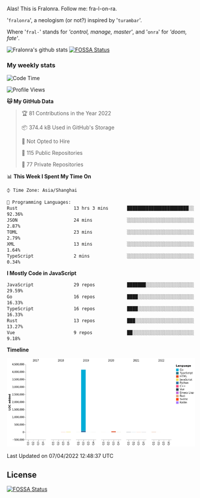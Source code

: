 Alas! This is Fralonra. Follow me: fra-l-on-ra.

'`fralonra`', a neologism (or not?) inspired by '`turambar`'.

Where '`fral-`' stands for *'control, manage, master'*, and '`onra`' for *'doom, fate'*.

![Fralonra's github stats](https://github-readme-stats.vercel.app/api?username=fralonra)
[![FOSSA Status](https://app.fossa.com/api/projects/git%2Bgithub.com%2Ffralonra%2Ffralonra.svg?type=shield)](https://app.fossa.com/projects/git%2Bgithub.com%2Ffralonra%2Ffralonra?ref=badge_shield)

### My weekly stats

<!--START_SECTION:waka-->
![Code Time](http://img.shields.io/badge/Code%20Time-2%2C966%20hrs%2028%20mins-blue)

![Profile Views](http://img.shields.io/badge/Profile%20Views-1-blue)

**🐱 My GitHub Data** 

> 🏆 81 Contributions in the Year 2022
 > 
> 📦 374.4 kB Used in GitHub's Storage 
 > 
> 🚫 Not Opted to Hire
 > 
> 📜 115 Public Repositories 
 > 
> 🔑 77 Private Repositories  
 > 
📊 **This Week I Spent My Time On** 

```text
⌚︎ Time Zone: Asia/Shanghai

💬 Programming Languages: 
Rust                     13 hrs 3 mins       ███████████████████████░░   92.36% 
JSON                     24 mins             ░░░░░░░░░░░░░░░░░░░░░░░░░   2.87% 
TOML                     23 mins             ░░░░░░░░░░░░░░░░░░░░░░░░░   2.79% 
XML                      13 mins             ░░░░░░░░░░░░░░░░░░░░░░░░░   1.64% 
TypeScript               2 mins              ░░░░░░░░░░░░░░░░░░░░░░░░░   0.34%

```

**I Mostly Code in JavaScript** 

```text
JavaScript               29 repos            ███████░░░░░░░░░░░░░░░░░░   29.59% 
Go                       16 repos            ████░░░░░░░░░░░░░░░░░░░░░   16.33% 
TypeScript               16 repos            ████░░░░░░░░░░░░░░░░░░░░░   16.33% 
Rust                     13 repos            ███░░░░░░░░░░░░░░░░░░░░░░   13.27% 
Vue                      9 repos             ██░░░░░░░░░░░░░░░░░░░░░░░   9.18%

```


**Timeline**

![Chart not found](https://raw.githubusercontent.com/fralonra/fralonra/master/charts/bar_graph.png) 


 Last Updated on 07/04/2022 12:48:37 UTC
<!--END_SECTION:waka-->

## License
[![FOSSA Status](https://app.fossa.com/api/projects/git%2Bgithub.com%2Ffralonra%2Ffralonra.svg?type=large)](https://app.fossa.com/projects/git%2Bgithub.com%2Ffralonra%2Ffralonra?ref=badge_large)